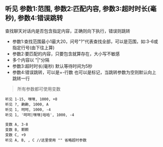 ## 听见 参数1:范围, 参数2:匹配内容, 参数3:超时时长(毫秒), 参数4:错误跳转
查找聊天对话内是否包含指定内容，正确则向下执行，错误则跳转



- 参数1:查找范围最小1最大20，问号"?"代表查找全部，可以是范围，如:3-6或指定行号(由下往上算)
- 参数2:要匹配的内容，只要包含就算存在，大小写不敏感
- 多个内容以 "|"分隔
- 参数3:超时时长(毫秒) 默认等待时间为5秒
- 参数4:错误跳转，可以是+-行数 也可以是标记，当跳转参数为空则默认向上跳转一行



> 所有参数都可使用变数

```
听见 1-15, 嘿嘿, 1000, +8
听见 ?, 齁齁, 1000, A
听见 1, 呵呵, 1000, -4
听见 1, '呵呵|嘿嘿|哈哈', 1000, -4

变数 A, 3-8
变数 B, 颗颗
变数 C, +9
听见 A, B, , C //这里使用 "" 省略超时参数



```